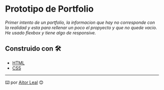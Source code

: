 # Prototipo de Portfolio

_Primer intento de un portfolio, la informacion que hay no corresponde con la realidad y esta para rellenar un poco el propyecto y que no quede vacio. He usado flexbox y tiene algo de responsive._

## Construido con 🛠️

* [HTML](https://developer.mozilla.org/es/docs/Web/HTML) 
* [CSS](https://developer.mozilla.org/es/docs/Web/CSS) 

---
⌨️ por [Aitor Leal](https://github.com/AitorLeal8) 😊

